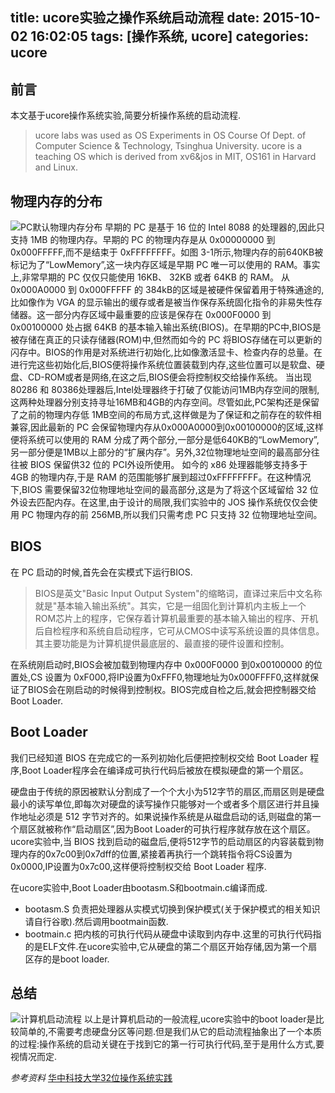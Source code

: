 title: ucore实验之操作系统启动流程
date: 2015-10-02 16:02:05
tags: [操作系统, ucore]
categories: ucore
---

## 前言
本文基于ucore操作系统实验,简要分析操作系统的启动流程.

> ucore labs was used as OS Experiments in OS Course Of Dept. of Computer Science & Technology, Tsinghua University. ucore is a teaching OS which is derived from xv6&jos in MIT, OS161 in Harvard and Linux.

## 物理内存的分布
![PC默认物理内存分布][1]
早期的 PC 是基于 16 位的 Intel 8088 的处理器的,因此只支持 1MB 的物理内存。早期的 PC 的物理内存是从 0x00000000 到 0x000FFFFF,而不是结束于 0xFFFFFFFF。如图 3-1所示,物理内存的前640KB被标记为了“LowMemory”,这一块内存区域是早期 PC 唯一可以使用的 RAM。事实上,非常早期的 PC 仅仅只能使用 16KB、 32KB 或者 64KB 的 RAM。
从 0x000A0000 到 0x000FFFFF 的 384kB的区域是被硬件保留着用于特殊通途的,比如像作为 VGA 的显示输出的缓存或者是被当作保存系统固化指令的非易失性存储器。这一部分内存区域中最重要的应该是保存在 0x000F0000 到 0x00100000 处占据 64KB 的基本输入输出系统(BIOS)。在早期的PC中,BIOS是被存储在真正的只读存储器(ROM)中,但然而如今的 PC 将BIOS存储在可以更新的闪存中。BIOS的作用是对系统进行初始化,比如像激活显卡、检查内存的总量。在进行完这些初始化后,BIOS便将操作系统位置装载到内存,这些位置可以是软盘、硬盘、CD-ROM或者是网络,在这之后,BIOS便会将控制权交给操作系统。
当出现 80286 和 80386处理器后,Intel处理器终于打破了仅能访问1MB内存空间的限制,这两种处理器分别支持寻址16MB和4GB的内存空间。尽管如此,PC架构还是保留了之前的物理内存低 1MB空间的布局方式,这样做是为了保证和之前存在的软件相兼容,因此最新的 PC 会保留物理内存从0x000A0000到0x00100000的区域,这样便将系统可以使用的 RAM 分成了两个部分,一部分是低640KB的“LowMemory”,另一部分便是1MB以上部分的“扩展内存”。另外,32位物理地址空间的最高部分往往被 BIOS 保留供32 位的 PCI外设所使用。
如今的 x86 处理器能够支持多于 4GB 的物理内存,于是 RAM 的范围能够扩展到超过0xFFFFFFFF。在这种情况下,BIOS 需要保留32位物理地址空间的最高部分,这是为了将这个区域留给 32 位外设去匹配内存。在这里,由于设计的局限,我们实验中的 JOS 操作系统仅仅会使用 PC 物理内存的前 256MB,所以我们只需考虑 PC 只支持 32 位物理地址空间。

## BIOS
在 PC 启动的时候,首先会在实模式下运行BIOS.

> BIOS是英文"Basic Input Output System"的缩略词，直译过来后中文名称就是"基本输入输出系统"。其实，它是一组固化到计算机内主板上一个ROM芯片上的程序，它保存着计算机最重要的基本输入输出的程序、开机后自检程序和系统自启动程序，它可从CMOS中读写系统设置的具体信息。 其主要功能是为计算机提供最底层的、最直接的硬件设置和控制。

在系统刚启动时,BIOS会被加载到物理内存中 0x000F0000 到0x00100000 的位置处,CS 设置为 0xF000,将IP设置为0xFFF0,物理地址为0x000FFFF0,这样就保证了BIOS会在刚启动的时候得到控制权。BIOS完成自检之后,就会把控制器交给Boot Loader.

## Boot Loader
我们已经知道 BIOS 在完成它的一系列初始化后便把控制权交给 Boot Loader 程序,Boot Loader程序会在编译成可执行代码后被放在模拟硬盘的第一个扇区。

硬盘由于传统的原因被默认分割成了一个个大小为512字节的扇区,而扇区则是硬盘最小的读写单位,即每次对硬盘的读写操作只能够对一个或者多个扇区进行并且操作地址必须是 512 字节对齐的。如果说操作系统是从磁盘启动的话,则磁盘的第一个扇区就被称作“启动扇区”,因为Boot Loader的可执行程序就存放在这个扇区。ucore实验中,当 BIOS 找到启动的磁盘后,便将512字节的启动扇区的内容装载到物理内存的0x7c00到0x7dff的位置,紧接着再执行一个跳转指令将CS设置为0x0000,IP设置为0x7c00,这样便将控制权交给 Boot Loader 程序.

在ucore实验中,Boot Loader由bootasm.S和bootmain.c编译而成.

- bootasm.S
    负责把处理器从实模式切换到保护模式(关于保护模式的相关知识请自行谷歌).然后调用bootmain函数.
- bootmain.c
    把内核的可执行代码从硬盘中读取到内存中.这里的可执行代码指的是ELF文件.在ucore实验中,它从硬盘的第二个扇区开始存储,因为第一个扇区存的是boot loader.

## 总结
![计算机启动流程][2]
以上是计算机启动的一般流程,ucore实验中的boot loader是比较简单的,不需要考虑硬盘分区等问题.但是我们从它的启动流程抽象出了一个本质的过程:操作系统的启动关键在于找到它的第一行可执行代码,至于是用什么方式,要视情况而定.

_参考资料_
[华中科技大学32位操作系统实践](http://grid.hust.edu.cn/zyshao/OSEngineering.htm)

  [1]: http://7xjtfr.com1.z0.glb.clouddn.com/pc_memory.png
  [2]: http://7xjtfr.com1.z0.glb.clouddn.com/computer_open_flow.png
